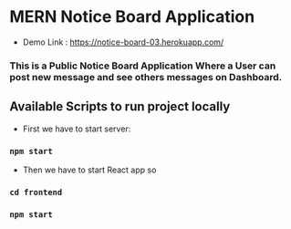 # MERN Notice Board Application

- Demo Link : https://notice-board-03.herokuapp.com/

### This is a Public Notice Board Application Where a User can post new message and see others messages on Dashboard.

## Available Scripts to run project locally

- First we have to start server:

### `npm start`

- Then we have to start React app so

### `cd frontend`

### `npm start`
